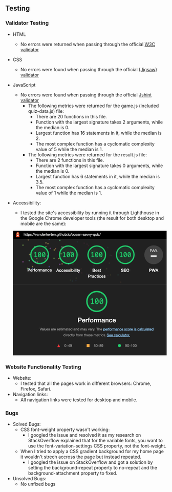 ## Testing

### Validator Testing

- HTML
    - No errors were returned when passing through the official [W3C validator](https://validator.w3.org/nu/?doc=https%3A%2F%2Fvanderherten.github.io%2Focean-savvy-quiz%2F)

- CSS
    - No errors were found when passing through the official [(Jigsaw) validator](https://jigsaw.w3.org/css-validator/validator?uri=https%3A%2F%2Fvanderherten.github.io%2Focean-savvy-quiz%2F&profile=css3svg&usermedium=all&warning=1&vextwarning=&lang=en)

- JavaScript
    - No errors were found when passing through the official [Jshint validator](https://jshint.com/)
        - The following metrics were returned for the game.js (included quiz-data.js) file: 
            - There are 20 functions in this file.
            - Function with the largest signature takes 2 arguments, while the median is 0.
            - Largest function has 16 statements in it, while the median is 2.
            - The most complex function has a cyclomatic complexity value of 5 while the median is 1.
        - The following metrics were returned for the result.js file:
            - There are 2 functions in this file.
            - Function with the largest signature takes 0 arguments, while the median is 0.
            - Largest function has 6 statements in it, while the median is 3.5.
            - The most complex function has a cyclomatic complexity value of 1 while the median is 1.

- Accessibility:
    - I tested the site's accessibility by running it through Lighthouse in the Google Chrome developer tools (the result for both desktop and mobile are the same):

    ![Lighthouse results](assets/images-readme/images-testing/lighthouse.png)


### Website Functionality Testing

- Website:
    - I tested that all the pages work in different browsers: Chrome, Firefox, Safari.
- Navigation links:
    - All navigation links were tested for desktop and mobile.


### Bugs

- Solved Bugs:
    - CSS font-weight property wasn't working:
        - I googled the issue and resolved it as my research on StackOverflow explained that for the variable fonts, you want to use the font-variation-settings CSS property, not the font-weight.
    - When I tried to apply a CSS gradient background for my home page it wouldn't strech accross the page but instead repeated. 
        - I googled the issue on StackOverflow and got a solution by setting the background-repeat property to no-repeat and the background-attachment property to fixed.
- Unsolved Bugs:
    - No unfixed bugs


